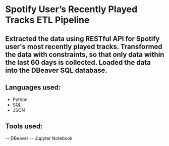 # Spotify User’s Recently Played Tracks ETL Pipeline
## Extracted the data using RESTful API for Spotify user's most recently played tracks. Transformed the data with constraints, so that only data within the last 60 days is collected. Loaded the data into the DBeaver SQL database.
## Languages used:
- Python
- SQL
- JSON
## Tools used:
-- DBeaver
-- Jupyter Notebook

